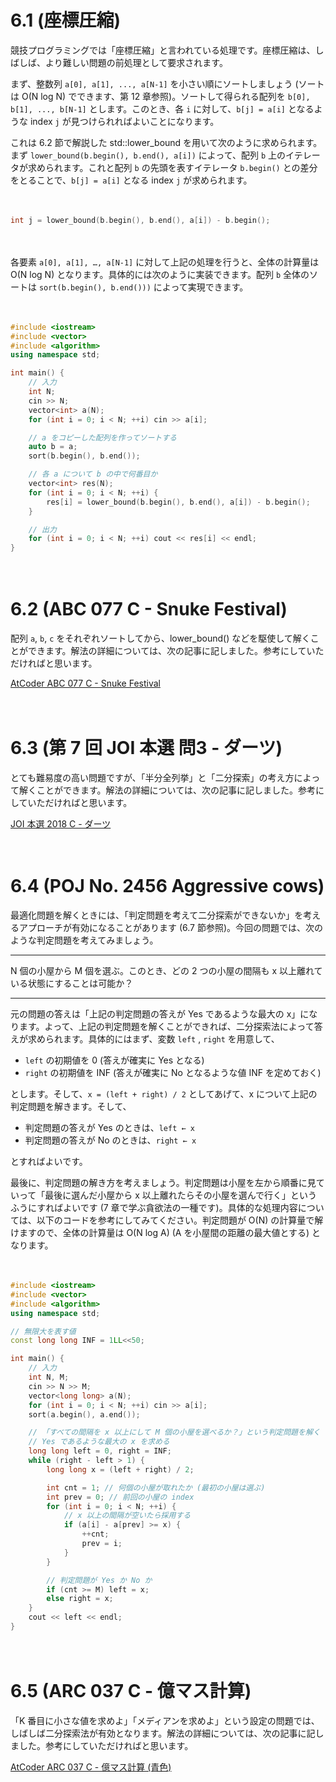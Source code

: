 # 6.1 (座標圧縮)

競技プログラミングでは「座標圧縮」と言われている処理です。座標圧縮は、しばしば、より難しい問題の前処理として要求されます。

まず、整数列 `a[0], a[1], ..., a[N-1]` を小さい順にソートしましょう (ソートは O(N log N) でできます、第 12 章参照)。ソートして得られる配列を `b[0], b[1], ..., b[N-1]` とします。このとき、各 `i` に対して、`b[j] = a[i]` となるような index `j` が見つけられればよいことになります。

これは 6.2 節で解説した std::lower_bound を用いて次のように求められます。まず `lower_bound(b.begin(), b.end(), a[i])` によって、配列 `b` 上のイテレータが求められます。これと配列 `b` の先頭を表すイテレータ `b.begin()` との差分をとることで、`b[j] = a[i]` となる index `j` が求められます。

　

```cpp
int j = lower_bound(b.begin(), b.end(), a[i]) - b.begin();
```

　

各要素 `a[0], a[1], …, a[N-1]` に対して上記の処理を行うと、全体の計算量は O(N log N) となります。具体的には次のように実装できます。配列 `b` 全体のソートは `sort(b.begin(), b.end()))` によって実現できます。

　

```cpp
#include <iostream>
#include <vector>
#include <algorithm>
using namespace std;

int main() {
    // 入力
    int N;
    cin >> N;
    vector<int> a(N);
    for (int i = 0; i < N; ++i) cin >> a[i];

    // a をコピーした配列を作ってソートする
    auto b = a;
    sort(b.begin(), b.end());

    // 各 a について b の中で何番目か
    vector<int> res(N);
    for (int i = 0; i < N; ++i) {
        res[i] = lower_bound(b.begin(), b.end(), a[i]) - b.begin();
    }

    // 出力
    for (int i = 0; i < N; ++i) cout << res[i] << endl;
}
```

　

# 6.2 (ABC 077 C - Snuke Festival)

配列 `a`, `b`, `c`  をそれぞれソートしてから、lower_bound() などを駆使して解くことができます。解法の詳細については、次の記事に記しました。参考にしていただければと思います。

[AtCoder ABC 077 C - Snuke Festival](https://drken1215.hatenablog.com/entry/2021/02/25/223800)

　

# 6.3 (第 7 回 JOI 本選 問3 - ダーツ)

とても難易度の高い問題ですが、「半分全列挙」と「二分探索」の考え方によって解くことができます。解法の詳細については、次の記事に記しました。参考にしていただければと思います。

[JOI 本選 2018 C - ダーツ](https://drken1215.hatenablog.com/entry/2020/12/04/035454)

　

# 6.4 (POJ No. 2456 Aggressive cows)

最適化問題を解くときには、「判定問題を考えて二分探索ができないか」を考えるアプローチが有効になることがあります (6.7 節参照)。今回の問題では、次のような判定問題を考えてみましょう。

-----

N 個の小屋から M 個を選ぶ。このとき、どの 2 つの小屋の間隔も x 以上離れている状態にすることは可能か？

-----

元の問題の答えは「上記の判定問題の答えが Yes であるような最大の x」になります。よって、上記の判定問題を解くことができれば、二分探索法によって答えが求められます。具体的にはまず、変数 `left` , `right` を用意して、

- `left` の初期値を 0 (答えが確実に Yes となる)
- `right` の初期値を INF (答えが確実に No となるような値 INF を定めておく)

とします。そして、`x = (left + right) / 2` としてあげて、x について上記の判定問題を解きます。そして、

- 判定問題の答えが Yes のときは、`left ← x`
- 判定問題の答えが No のときは、`right ← x`

とすればよいです。

最後に、判定問題の解き方を考えましょう。判定問題は小屋を左から順番に見ていって「最後に選んだ小屋から x 以上離れたらその小屋を選んで行く」というふうにすればよいです (7 章で学ぶ貪欲法の一種です)。具体的な処理内容については、以下のコードを参考にしてみてください。判定問題が O(N) の計算量で解けますので、全体の計算量は O(N log A) (A を小屋間の距離の最大値とする) となります。

　

```cpp
#include <iostream>
#include <vector>
#include <algorithm>
using namespace std;

// 無限大を表す値
const long long INF = 1LL<<50;

int main() {
    // 入力
    int N, M;
    cin >> N >> M;
    vector<long long> a(N);
    for (int i = 0; i < N; ++i) cin >> a[i];
    sort(a.begin(), a.end());

    // 「すべての間隔を x 以上にして M 個の小屋を選べるか？」という判定問題を解く
    // Yes であるような最大の x を求める
    long long left = 0, right = INF;
    while (right - left > 1) {
        long long x = (left + right) / 2;

        int cnt = 1; // 何個の小屋が取れたか (最初の小屋は選ぶ)
        int prev = 0; // 前回の小屋の index
        for (int i = 0; i < N; ++i) {
            // x 以上の間隔が空いたら採用する
            if (a[i] - a[prev] >= x) {
                ++cnt;
                prev = i;
            }
        }

        // 判定問題が Yes か No か
        if (cnt >= M) left = x;
        else right = x;
    }
    cout << left << endl;
}
```

　

# 6.5 (ARC 037 C - 億マス計算)

「K 番目に小さな値を求めよ」「メディアンを求めよ」という設定の問題では、しばしば二分探索法が有効となります。解法の詳細については、次の記事に記しました。参考にしていただければと思います。

[AtCoder ARC 037 C - 億マス計算 (青色)](https://drken1215.hatenablog.com/entry/2021/07/03/041500)

